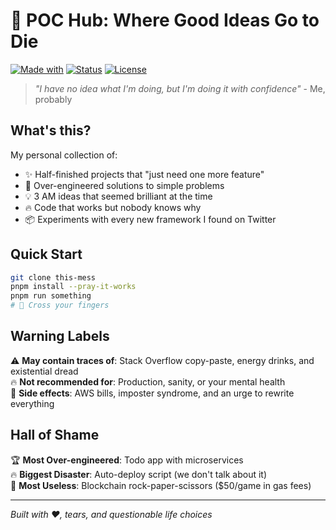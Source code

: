 # 🔬 POC Hub: Where Good Ideas Go to Die

[![Made with](https://img.shields.io/badge/Made%20with-Caffeine%20%26%20Regret-orange.svg)](https://coffee.org)
[![Status](https://img.shields.io/badge/Status-It%20Works%20On%20My%20Machine™-brightgreen.svg)](https://blog.codinghorror.com/the-works-on-my-machine-certification-program/)
[![License](https://img.shields.io/badge/License-YOLO-blue.svg)](<https://en.wikipedia.org/wiki/YOLO_(aphorism)>)

> _"I have no idea what I'm doing, but I'm doing it with confidence"_ - Me, probably

## What's this?

My personal collection of:

- ✨ Half-finished projects that "just need one more feature"
- 🚀 Over-engineered solutions to simple problems
- 💡 3 AM ideas that seemed brilliant at the time
- 🔥 Code that works but nobody knows why
- 📦 Experiments with every new framework I found on Twitter

## Quick Start

```bash
git clone this-mess
pnpm install --pray-it-works
pnpm run something
# 🤞 Cross your fingers
```

## Warning Labels

⚠️ **May contain traces of**: Stack Overflow copy-paste, energy drinks, and existential dread  
🔥 **Not recommended for**: Production, sanity, or your mental health  
💸 **Side effects**: AWS bills, imposter syndrome, and an urge to rewrite everything

## Hall of Shame

🏆 **Most Over-engineered**: Todo app with microservices  
🔥 **Biggest Disaster**: Auto-deploy script (we don't talk about it)  
🦄 **Most Useless**: Blockchain rock-paper-scissors ($50/game in gas fees)

---

_Built with ❤️, tears, and questionable life choices_
